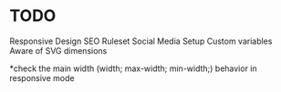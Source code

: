 # TODO

Responsive Design
SEO Ruleset
Social Media Setup
Custom variables
Aware of SVG dimensions

\*check the main width (width; max-width; min-width;) behavior in responsive mode
